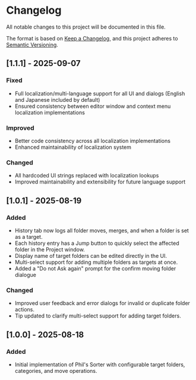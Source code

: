 


# Changelog

All notable changes to this project will be documented in this file.

The format is based on [Keep a Changelog](https://keepachangelog.com/en/1.0.0/),
and this project adheres to [Semantic Versioning](https://semver.org/spec/v2.0.0.html).

## [1.1.1] - 2025-09-07
### Fixed
- Full localization/multi-language support for all UI and dialogs (English and Japanese included by default)
- Ensured consistency between editor window and context menu localization implementations

### Improved
- Better code consistency across all localization implementations
- Enhanced maintainability of localization system

### Changed
- All hardcoded UI strings replaced with localization lookups
- Improved maintainability and extensibility for future language support

## [1.0.1] - 2025-08-19
### Added
- History tab now logs all folder moves, merges, and when a folder is set as a target.
- Each history entry has a Jump button to quickly select the affected folder in the Project window.
- Display name of target folders can be edited directly in the UI.
- Multi-select support for adding multiple folders as targets at once.
- Added a "Do not Ask again" prompt for the confirm moving folder dialogue

### Changed
- Improved user feedback and error dialogs for invalid or duplicate folder actions.
- Tip updated to clarify multi-select support for adding target folders.

## [1.0.0] - 2025-08-18
### Added
- Initial implementation of Phil's Sorter with configurable target folders, categories, and move operations.
